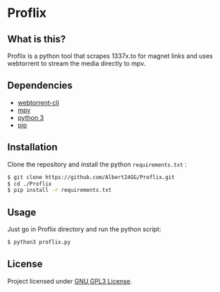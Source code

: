 # Proflix
## What is this?
Proflix is a python tool that scrapes 1337x.to for magnet links and uses webtorrent to stream the media directly to mpv.
## Dependencies
* [webtorrent-cli](https://github.com/webtorrent/webtorrent-cli)
* [mpv](https://github.com/mpv-player/mpv)
* [python 3](https://www.python.org/)
* [pip](https://pip.pypa.io/en/stable/installation/)
## Installation
Clone the repository and install the python `requirements.txt` :
```sh
$ git clone https://github.com/Albert24GG/Proflix.git
$ cd ./Proflix
$ pip install -r requirements.txt
```
## Usage
Just go in Proflix directory and run the python script:
```sh
$ python3 proflix.py
```
## License
Project licensed under [GNU GPL3 License](https://www.gnu.org/licenses/gpl-3.0.html).